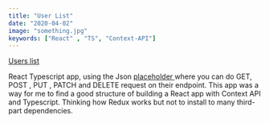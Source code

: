 ```yaml
---
title: "User List"
date: "2020-04-02"
image: "something.jpg"
keywords: ["React" , "TS", "Context-API"]
---
```


<a href="https://marcell-users-list.netlify.com/" target="_blank">
  Users list
</a>

React Typescript app, using the Json <a href="https://jsonplaceholder.typicode.com/" target="_blank"> placeholder </a> where you can do GET, POST , PUT , PATCH  and DELETE request on their endpoint.
This app was a way for me to find a good structure of building a React app with Context API and Typescript. Thinking how Redux works but not to install to many third-part dependencies.

